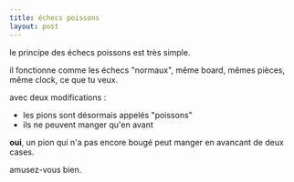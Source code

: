 ```yaml
---
title: échecs poissons
layout: post
---
```


le principe des échecs poissons est très simple.

il fonctionne comme les échecs "normaux", même board, mêmes pièces, même clock, ce que tu veux.

avec deux modifications :

- les pions sont désormais appelés "poissons"
- ils ne peuvent manger qu'en avant

**oui**, un pion qui n'a pas encore bougé peut manger en avancant de deux cases.

amusez-vous bien.
